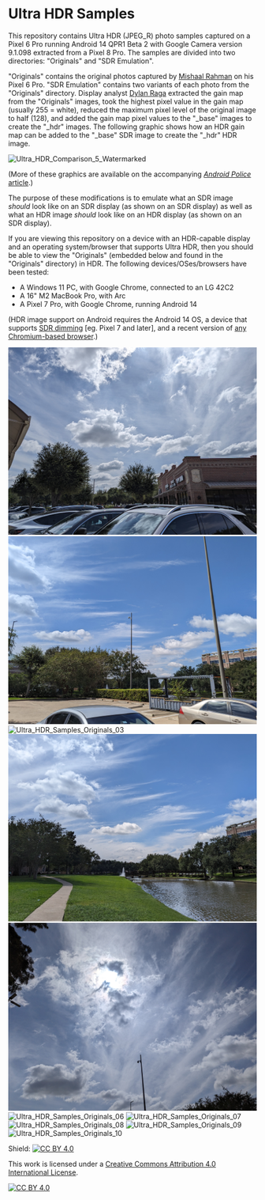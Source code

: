 # Ultra HDR Samples

This repository contains Ultra HDR (JPEG_R) photo samples captured on a Pixel 6 Pro running Android 14 QPR1 Beta 2 with Google Camera version 9.1.098 extracted from a Pixel 8 Pro. The samples are divided into two directories: "Originals" and "SDR Emulation".

"Originals" contains the original photos captured by [Mishaal Rahman](https://linktr.ee/MishaalRahman) on his Pixel 6 Pro. "SDR Emulation" contains two variants of each photo from the "Originals" directory. Display analyst [Dylan Raga](https://twitter.com/dylan_raga) extracted the gain map from the "Originals" images, took the highest pixel value in the gain map (usually 255 = white), reduced the maximum pixel level of the original image to half (128), and added the gain map pixel values to the "_base" images to create the "_hdr" images. The following graphic shows how an HDR gain map can be added to the "_base" SDR image to create the "_hdr" HDR image.

![Ultra_HDR_Comparison_5_Watermarked](https://github.com/MishaalRahmanGH/Ultra_HDR_Samples/blob/main/Ultra_HDR_Comparison_5_Watermarked.png?raw=true)

(More of these graphics are available on the accompanying [*Android Police* article](https://www.androidpolice.com/android-14-ultra-hdr-hands-on/).)

The purpose of these modifications is to emulate what an SDR image *should* look like on an SDR display (as shown on an SDR display) as well as what an HDR image *should* look like on an HDR display (as shown on an SDR display). 

If you are viewing this repository on a device with an HDR-capable display and an operating system/browser that supports Ultra HDR, then you should be able to view the "Originals" (embedded below and found in the "Originals" directory) in HDR. The following devices/OSes/browsers have been tested:

* A Windows 11 PC, with Google Chrome, connected to an LG 42C2
* A 16" M2 MacBook Pro, with Arc
* A Pixel 7 Pro, with Google Chrome, running Android 14

(HDR image support on Android requires the Android 14 OS, a device that supports [SDR dimming](https://www.esper.io/blog/android-sdr-dimming) [eg. Pixel 7 and later], and a recent version of [any Chromium-based browser](https://chromium.googlesource.com/chromium/src/+/4f28fb30555f5c211d4cbb760a87043264808dee).)

![Ultra_HDR_Samples_Originals_01](https://github.com/MishaalRahmanGH/Ultra_HDR_Samples/blob/main/Originals/Ultra_HDR_Samples_Originals_01.jpg?raw=true)
![Ultra_HDR_Samples_Originals_02](https://github.com/MishaalRahmanGH/Ultra_HDR_Samples/blob/main/Originals/Ultra_HDR_Samples_Originals_02.jpg?raw=true)
![Ultra_HDR_Samples_Originals_03](https://github.com/MishaalRahmanGH/Ultra_HDR_Samples/blob/main/Originals/Ultra_HDR_Samples_Originals_03.jpg?raw=true)
![Ultra_HDR_Samples_Originals_04](https://github.com/MishaalRahmanGH/Ultra_HDR_Samples/blob/main/Originals/Ultra_HDR_Samples_Originals_04.jpg?raw=true)
![Ultra_HDR_Samples_Originals_05](https://github.com/MishaalRahmanGH/Ultra_HDR_Samples/blob/main/Originals/Ultra_HDR_Samples_Originals_05.jpg?raw=true)
![Ultra_HDR_Samples_Originals_06](https://github.com/MishaalRahmanGH/Ultra_HDR_Samples/blob/main/Originals/Ultra_HDR_Samples_Originals_06.jpg?raw=true)
![Ultra_HDR_Samples_Originals_07](https://github.com/MishaalRahmanGH/Ultra_HDR_Samples/blob/main/Originals/Ultra_HDR_Samples_Originals_07.jpg?raw=true)
![Ultra_HDR_Samples_Originals_08](https://github.com/MishaalRahmanGH/Ultra_HDR_Samples/blob/main/Originals/Ultra_HDR_Samples_Originals_08.jpg?raw=true)
![Ultra_HDR_Samples_Originals_09](https://github.com/MishaalRahmanGH/Ultra_HDR_Samples/blob/main/Originals/Ultra_HDR_Samples_Originals_09.jpg?raw=true)
![Ultra_HDR_Samples_Originals_10](https://github.com/MishaalRahmanGH/Ultra_HDR_Samples/blob/main/Originals/Ultra_HDR_Samples_Originals_10.jpg?raw=true)

Shield: [![CC BY 4.0][cc-by-shield]][cc-by]

This work is licensed under a
[Creative Commons Attribution 4.0 International License][cc-by].

[![CC BY 4.0][cc-by-image]][cc-by]

[cc-by]: http://creativecommons.org/licenses/by/4.0/
[cc-by-image]: https://i.creativecommons.org/l/by/4.0/88x31.png
[cc-by-shield]: https://img.shields.io/badge/License-CC%20BY%204.0-lightgrey.svg
